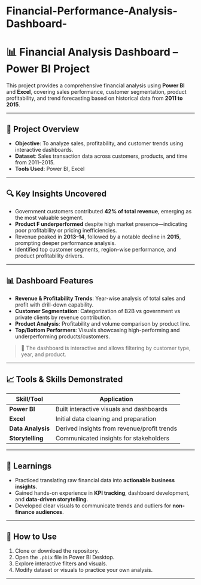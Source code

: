 # Financial-Performance-Analysis-Dashboard-
# 📊 Financial Analysis Dashboard – Power BI Project

This project provides a comprehensive financial analysis using **Power BI** and **Excel**, covering sales performance, customer segmentation, product profitability, and trend forecasting based on historical data from **2011 to 2015**.



---

## 📁 Project Overview

- **Objective**: To analyze sales, profitability, and customer trends using interactive dashboards.
- **Dataset**: Sales transaction data across customers, products, and time from 2011–2015.
- **Tools Used**: Power BI, Excel

---

## 🔍 Key Insights Uncovered

- Government customers contributed **42% of total revenue**, emerging as the most valuable segment.
- **Product F underperformed** despite high market presence—indicating poor profitability or pricing inefficiencies.
- Revenue peaked in **2013–14**, followed by a notable decline in **2015**, prompting deeper performance analysis.
- Identified top customer segments, region-wise performance, and product profitability drivers.

---

## 📊 Dashboard Features

- **Revenue & Profitability Trends**: Year-wise analysis of total sales and profit with drill-down capability.
- **Customer Segmentation**: Categorization of B2B vs government vs private clients by revenue contribution.
- **Product Analysis**: Profitability and volume comparison by product line.
- **Top/Bottom Performers**: Visuals showcasing high-performing and underperforming products/customers.

> 📌 The dashboard is interactive and allows filtering by customer type, year, and product.

---

## 📈 Tools & Skills Demonstrated

| Skill/Tool        | Application                                |
|-------------------|---------------------------------------------|
| **Power BI**      | Built interactive visuals and dashboards    |
| **Excel**         | Initial data cleaning and preparation       |
| **Data Analysis** | Derived insights from revenue/profit trends |
| **Storytelling**  | Communicated insights for stakeholders      |

---

## 🧠 Learnings

- Practiced translating raw financial data into **actionable business insights**.
- Gained hands-on experience in **KPI tracking**, dashboard development, and **data-driven storytelling**.
- Developed clear visuals to communicate trends and outliers for **non-finance audiences**.

---

## 📌 How to Use

1. Clone or download the repository.
2. Open the `.pbix` file in Power BI Desktop.
3. Explore interactive filters and visuals.
4. Modify dataset or visuals to practice your own analysis.


---

